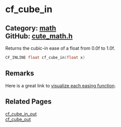 [](../header.md ':include')

# cf_cube_in

Category: [math](/api_reference?id=math)  
GitHub: [cute_math.h](https://github.com/RandyGaul/cute_framework/blob/master/include/cute_math.h)  
---

Returns the cubic-in ease of a float from 0.0f to 1.0f.

```cpp
CF_INLINE float cf_cube_in(float x)
```

## Remarks

Here is a great link to [visualize each easing function](https://easings.net/).

## Related Pages

[cf_cube_in_out](/math/cf_cube_in_out.md)  
[cf_cube_out](/math/cf_cube_out.md)  

